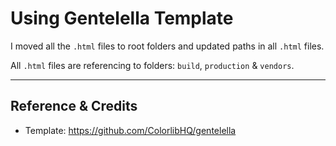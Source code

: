 # Using Gentelella Template

I moved all the `.html` files to root folders and updated paths in all `.html` files.

All `.html` files are referencing to folders: `build`, `production` & `vendors`.

---

## Reference & Credits

- Template: <https://github.com/ColorlibHQ/gentelella>
